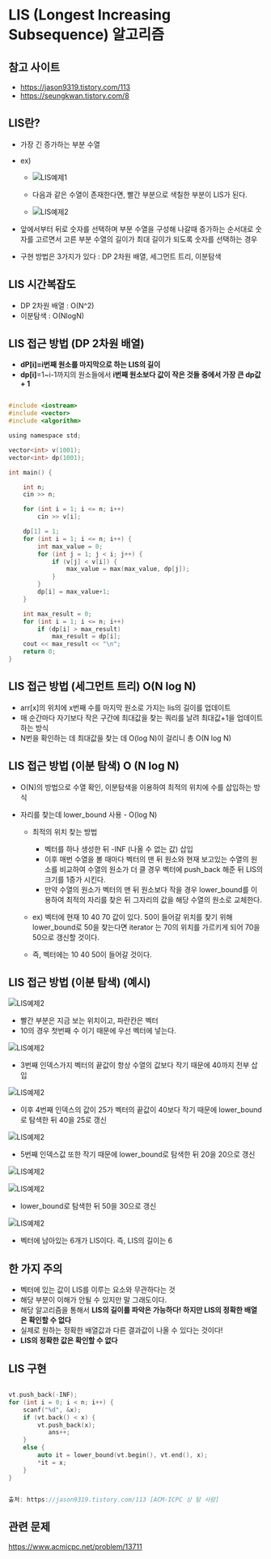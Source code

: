 # LIS (Longest Increasing Subsequence) 알고리즘


## 참고 사이트

- https://jason9319.tistory.com/113
- https://seungkwan.tistory.com/8

## LIS란?

- 가장 긴 증가하는 부분 수열
- ex) 

  - ![LIS예제1](./images/LIS예제1.PNG)
  - 다음과 같은 수열이 존재한다면, 빨간 부분으로 색칠한 부분이 LIS가 된다.
  
  - ![LIS예제2](./images/LIS예제2.PNG)

- 앞에서부터 뒤로 숫자를 선택하며 부분 수열을 구성해 나갈때 증가하는 순서대로 숫자를 고르면서 고른 부분 수열의 길이가 최대 길이가 되도록 숫자를 선택하는 경우

- 구현 방법은 3가지가 있다 : DP 2차원 배열, 세그먼트 트리, 이분탐색


## LIS 시간복잡도

- DP 2차원 배열 : O(N^2)
- 이분탐색 : O(NlogN)



## LIS 접근 방법 (DP 2차원 배열)

- **dP[i]=i번째 원소를 마지막으로 하는 LIS의 길이**
- **dp[i]**=1~i-1까지의 원소들에서 **i번째 원소보다 값이 작은 것들 중에서 가장 큰 dp값 + 1**

```C

#include <iostream>
#include <vector>
#include <algorithm>

using namespace std;

vector<int> v(1001);
vector<int> dp(1001);

int main() {

	int n;
	cin >> n;

	for (int i = 1; i <= n; i++)
		cin >> v[i];

	dp[1] = 1;
	for (int i = 1; i <= n; i++) {
		int max_value = 0;
		for (int j = 1; j < i; j++) {
			if (v[j] < v[i]) {
				max_value = max(max_value, dp[j]);
			}
		}
		dp[i] = max_value+1;
	}

	int max_result = 0;
	for (int i = 1; i <= n; i++)
		if (dp[i] > max_result)
			max_result = dp[i];
	cout << max_result << "\n";
	return 0;
}

```

## LIS 접근 방법 (세그먼트 트리) O(N log N)

- arr[x]의 위치에 x번째 수를 마지막 원소로 가지는 lis의 길이를 업데이트
- 매 순간마다 자기보다 작은 구간에 최대값을 찾는 쿼리를 날려 최대값+1을 업데이트 하는 방식
- N번을 확인하는 데 최대값을 찾는 데 O(log N)이 걸리니 총 O(N log N)



## LIS 접근 방법 (이분 탐색) O (N log N)

- O(N)의 방법으로 수열 확인, 이분탐색을 이용하여 최적의 위치에 수를 삽입하는 방식
- 자리를 찾는데 lower_bound 사용 - O(log N)

	- 최적의 위치 찾는 방법
		- 벡터를 하나 생성한 뒤 -INF (나올 수 없는 값) 삽입
		- 이후 매번 수열을 볼 때마다 벡터의 맨 뒤 원소와 현재 보고있는 수열의 원소를 비교하여 수열의 원소가 더 클 경우 벡터에 push_back 해준 뒤 LIS의 크기를 1증가 시킨다.
		- 만약 수열의 원소가 벡터의 맨 뒤 원소보다 작을 경우 lower_bound를 이용하여 최적의 자리를 찾은 뒤 그자리의 값을 해당 수열의 원소로 교체한다.
		

	- ex) 벡터에 현재 10 40 70 값이 있다. 
	50이 들어갈 위치를 찾기 위해 lower_bound로 50을 찾는다면 iterator 는 70의 위치를 가르키게 되어 70을 50으로 갱신할 것이다.
	- 즉, 벡터에는 10 40 50이 들어갈 것이다.
	
	
## LIS 접근 방법 (이분 탐색) (예시)


![LIS예제2](./images/LIS예제4.PNG)

- 빨간 부분은 지금 보는 위치이고, 파란칸은 벡터
- 10의 경우 첫번째 수 이기 때문에 우선 벡터에 넣는다.

![LIS예제2](./images/LIS예제5.PNG)

- 3번째 인덱스가지 벡터의 끝값이 항상 수열의 값보다 작기 때문에 40까지 전부 삽입

![LIS예제2](./images/LIS예제6.PNG)

- 이후 4번째 인덱스의 값이 25가 벡터의 끝값이 40보다 작기 때문에 lower_bound로 탐색한 뒤 40을 25로 갱신

![LIS예제2](./images/LIS예제7.PNG)

- 5번째 인덱스값 또한 작기 때문에 lower_bound로 탐색한 뒤 20을 20으로 갱신

![LIS예제2](./images/LIS예제8.PNG)

![LIS예제2](./images/LIS예제9.PNG)

- lower_bound로 탐색한 뒤 50을 30으로 갱신

![LIS예제2](./images/LIS예제10.PNG)

- 벡터에 남아있는 6개가 LIS이다. 즉, LIS의 길이는 6


## 한 가지 주의

- 벡터에 있는 값이 LIS를 이루는 요소와 무관하다는 것
- 해당 부분이 이해가 안될 수 있지만 말 그래도이다.
- 해당 알고리즘을 통해서 **LIS의 길이를 파악은 가능하다! 하지만 LIS의 정확한 배열은 확인할 수 없다**
- 실제로 원하는 정확한 배열값과 다른 결과값이 나올 수 있다는 것이다!
- **LIS의 정확한 값은 확인할 수 없다**

## LIS 구현

```c

vt.push_back(-INF);
for (int i = 0; i < n; i++) {
    scanf("%d", &x);
    if (vt.back() < x) {
        vt.push_back(x);
           ans++;
    }
    else {
        auto it = lower_bound(vt.begin(), vt.end(), x);
        *it = x;
    }
}


출처: https://jason9319.tistory.com/113 [ACM-ICPC 상 탈 사람]

```

## 관련 문제

https://www.acmicpc.net/problem/13711


